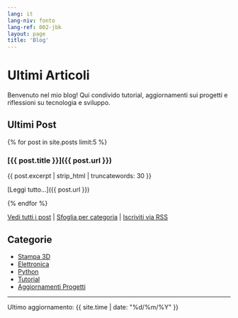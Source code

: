 ```yaml
---
lang: it
lang-niv: fonto
lang-ref: 002-jbk
layout: page
title: 'Blog'
---
```


# Ultimi Articoli

Benvenuto nel mio blog! Qui condivido tutorial, aggiornamenti sui progetti e riflessioni su tecnologia e sviluppo.

## Ultimi Post

{% for post in site.posts limit:5 %}
### [{{ post.title }}]({{ post.url }})

{{ post.excerpt | strip_html | truncatewords: 30 }}

[Leggi tutto...]({{ post.url }})

{% endfor %}

[Vedi tutti i post](archive) | [Sfoglia per categoria](categories) | [Iscriviti via RSS](feed.xml)

## Categorie

- [Stampa 3D](category/3d-printing/)
- [Elettronica](category/electronics/)
- [Python](category/python/)
- [Tutorial](category/tutorials/)
- [Aggiornamenti Progetti](category/updates/)

---

Ultimo aggiornamento: {{ site.time | date: "%d/%m/%Y" }}
